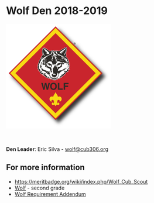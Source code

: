 # Wolf Den 2018-2019 #

![alt text](../../images/dens/wolf.png "cub scout wolf rank")

<br clear="both">

**Den Leader**: Eric Silva - [wolf@cub306.org](mailto:wolf@cub306.org)

## For more information ##

* https://meritbadge.org/wiki/index.php/Wolf_Cub_Scout
* [Wolf](https://cubscouts.org/library/welcome-to-wolf-cub-scouting/) - second grade
* [Wolf Requirement Addendum](https://filestore.scouting.org/filestore/cubscouts/pdf/Wolf_Addendum.pdf)
